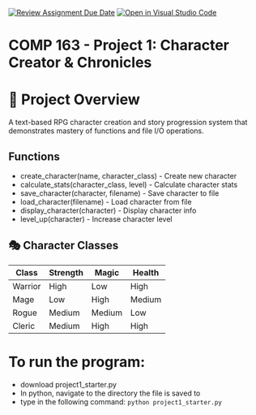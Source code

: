 [![Review Assignment Due Date](https://classroom.github.com/assets/deadline-readme-button-22041afd0340ce965d47ae6ef1cefeee28c7c493a6346c4f15d667ab976d596c.svg)](https://classroom.github.com/a/JTXl4WMa)
[![Open in Visual Studio Code](https://classroom.github.com/assets/open-in-vscode-2e0aaae1b6195c2367325f4f02e2d04e9abb55f0b24a779b69b11b9e10269abc.svg)](https://classroom.github.com/online_ide?assignment_repo_id=21350531&assignment_repo_type=AssignmentRepo)
# COMP 163 - Project 1: Character Creator & Chronicles
# 🎯 Project Overview

A text-based RPG character creation and story progression system that demonstrates mastery of functions and file I/O operations.

## Functions 
- create_character(name, character_class) - Create new character
- calculate_stats(character_class, level) - Calculate character stats
- save_character(character, filename) - Save character to file
- load_character(filename) - Load character from file
- display_character(character) - Display character info
- level_up(character) - Increase character level

## 🎭 Character Classes
| Class | Strength | Magic | Health |
| - | - | - | - |
| Warrior | High | Low | High |
| Mage | Low | High | Medium |
| Rogue | Medium | Medium | Low |
| Cleric | Medium | High  | High |

# To run the program:
- download project1_starter.py
- In python, navigate to the directory the file is saved to
- type in the following command: `python project1_starter.py`
